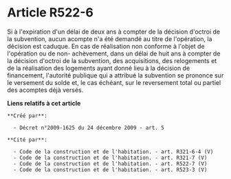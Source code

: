 # Article R522-6

Si à l'expiration d'un délai de deux ans à compter de la décision d'octroi de la subvention, aucun acompte n'a été demandé au
titre de l'opération, la décision est caduque. En cas de réalisation non conforme à l'objet de l'opération ou de non-
achèvement, dans un délai de huit ans à compter de la décision d'octroi de la subvention, des acquisitions, des relogements
et de la réalisation des logements ayant donné lieu à la décision de financement, l'autorité publique qui a attribué la
subvention se prononce sur le versement du solde et, le cas échéant, sur le reversement total ou partiel des acomptes déjà
versés.

**Liens relatifs à cet article**

	**Créé par**:

	  - Décret n°2009-1625 du 24 décembre 2009 - art. 5

	**Cité par**:

	  - Code de la construction et de l'habitation. - art. R321-6-4 (V)
	  - Code de la construction et de l'habitation. - art. R321-7 (V)
	  - Code de la construction et de l'habitation. - art. R522-7 (V)
	  - Code de la construction et de l'habitation. - art. R523-3 (V)
